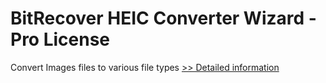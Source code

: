# BitRecover HEIC Converter Wizard - Pro License
Convert Images files to various file types
[>> Detailed information](https://secure.shareit.com/shareit/product.html?productid=301017239&affiliateid=200057808)